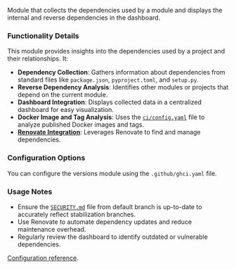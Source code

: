 Module that collects the dependencies used by a module and displays the internal and reverse dependencies in the dashboard.

### Functionality Details

This module provides insights into the dependencies used by a project and their relationships. It:

- **Dependency Collection**: Gathers information about dependencies from standard files like `package.json`, `pyproject.toml`, and `setup.py`.
- **Reverse Dependency Analysis**: Identifies other modules or projects that depend on the current module.
- **Dashboard Integration**: Displays collected data in a centralized dashboard for easy visualization.
- **Docker Image and Tag Analysis**: Uses the [`ci/config.yaml`](https://github.com/camptocamp/c2cciutils/blob/master/config.md) file to analyze published Docker images and tags.
- [**Renovate Integration**](https://github.com/camptocamp/c2cciutils/wiki/Renovate-integration): Leverages Renovate to find and manage dependencies.

### Configuration Options

You can configure the versions module using the `.github/ghci.yaml` file.

### Usage Notes

- Ensure the [`SECURITY.md`](https://github.com/camptocamp/c2cciutils/wiki/SECURITY.md) file from default branch is up-to-date to accurately reflect stabilization branches.
- Use Renovate to automate dependency updates and reduce maintenance overhead.
- Regularly review the dashboard to identify outdated or vulnerable dependencies.

[Configuration reference](https://github.com/camptocamp/github-app-geo-project/blob/master/VERSIONS-CONFIG.md).
